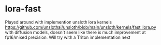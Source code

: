 # lora-fast
Played around with implemention unsloth lora kernels https://github.com/unslothai/unsloth/blob/main/unsloth/kernels/fast_lora.py with diffusion models, doesn't seem like there is much improvement at fp16/mixed precision. Will try with a Triton implementation next

